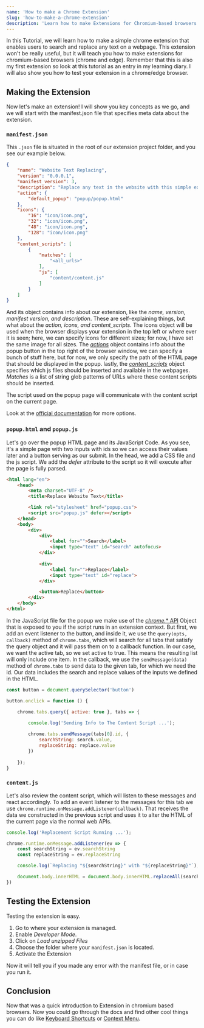 ```yaml
---
name: 'How to make a Chrome Extension'
slug: 'how-to-make-a-chrome-extension'
description: 'Learn how to make Extensions for Chromium-based browsers.'
---
```


In this Tutorial, we will learn how to make a simple chrome extension that enables users to search and replace any text on a webpage. This extension won't be really useful, but it will teach you how to make extensions for chromium-based browsers (chrome and edge). Remember that this is also my first extension so look at this tutorial as an entry in my learning diary. I will also show you how to test your extension in a chrome/edge browser.

## Making the Extension

Now let's make an extension! I will show you key concepts as we go, and we will start with the manifest.json file that specifies meta data about the extension.

### `manifest.json`

This `.json` file is situated in the root of our extension project folder, and you see our example below.

```json
{
    "name": "Website Text Replacing",
    "version": "0.0.0.1",
    "manifest_version": 3,
    "description": "Replace any text in the website with this simple extension.",
    "action": {
        "default_popup": "popup/popup.html"
    },
    "icons": {
        "16": "icon/icon.png",
        "32": "icon/icon.png",
        "48": "icon/icon.png",
        "128": "icon/icon.png"
    },
    "content_scripts": [
        {
            "matches": [
                "<all_urls>"
            ],
            "js": [
                "content/content.js"
            ]
        }
    ]
}
```

And its object contains info about our extension, like the *name, version, manifest version, and description*. These are self-explaining things, but what about the *action, icons, and content_scripts*. The icons object will be used when the browser displays your extension in the top left or where ever it is seen; here, we can specify icons for different sizes; for now, I have set the same image for all sizes. The *[actions](https://developer.chrome.com/docs/extensions/reference/action/)* object contains info about the popup button in the top right of the browser window, we can specify a bunch of stuff here, but for now, we only specify the path of the HTML page that should be displayed in the popup. lastly, the *[content_scripts](https://developer.chrome.com/docs/extensions/mv3/content_scripts/)* object specifies which js files should be inserted and available in the webpages. *Matches* is a list of string glob patterns of URLs where these content scripts should be inserted.

The script used on the popup page will communicate with the content script on the current page.

Look at the [official documentation](https://developer.chrome.com/docs/extensions/mv3/manifest/) for more options.

### `popup.html` and `popup.js`

Let's go over the popup HTML page and its JavaScript Code. As you see, it's a simple page with two inputs with ids so we can access their values later and a button serving as our submit. In the head, we add a CSS file and the js script. We add the *defer* attribute to the script so it will execute after the page is fully parsed.

```html
<html lang="en">
    <head>
        <meta charset="UTF-8" />
        <title>Replace Website Text</title>

        <link rel="stylesheet" href="popup.css">
        <script src="popup.js" defer></script>
    </head>
    <body>
        <div>
            <div>
                <label for="">Search</label>
                <input type="text" id="search" autofocus>
            </div>
            
            <div>
                <label for="">Replace</label>
                <input type="text" id="replace">
            </div>

            <button>Replace</button>
        </div>
    </body>
</html>
```

In the JavaScript file for the popup we make use of the [*chrome.** API](https://developer.chrome.com/docs/extensions/reference/) Object that is exposed to you if the script runs in an extension context. But first, we add an event listener to the button, and inside it, we use the `query(opts, callback)` method of `chrome.tabs`, which will search for all tabs that satisfy the query object and it will pass them on to a callback function. In our case, we want the active tab, so we set active to true. This means the resulting list will only include one item. In the callback, we use the `sendMessage(data)` method of `chrome.tabs` to send data to the given tab, for which we need the id. Our data includes the search and replace values of the inputs we defined in the HTML.

```js
const button = document.querySelector('button')

button.onclick = function () {

    chrome.tabs.query({ active: true }, tabs => {

        console.log('Sending Info to The Content Script ...');
        
        chrome.tabs.sendMessage(tabs[0].id, {
            searchString: search.value,
            replaceString: replace.value
        })
        
    });
}
```

### `content.js`

Let's also review the content script, which will listen to these messages and react accordingly. To add an event listener to the messages for this tab we use `chrome.runtime.onMessage.addListener(callback)`. That receives the data we constructed in the previous script and uses it to alter the HTML of the current page via the normal web APIs.

```js
console.log('Replacement Script Running ...');

chrome.runtime.onMessage.addListener(ev => {
    const searchString = ev.searchString
    const replaceString = ev.replaceString

    console.log(`Replacing "${searchString}" with "${replaceString}"`);

    document.body.innerHTML = document.body.innerHTML.replaceAll(searchString, replaceString)
})
```

## Testing the Extension

Testing the extension is easy. 

1. Go to where your extension is managed.
2. Enable *Developer Mode*.
3. Click on *Load unzipped Files*
4. Choose the folder where your `manifest.json` is located.
5. Activate the Extension

Now it will tell you if you made any error with the manifest file, or in case you run it.

## Conclusion

Now that was a quick introduction to Extension in chromium based browsers. Now you could go through the docs and find other cool things you can do like [Keyboard Shortcuts](https://developer.chrome.com/docs/extensions/mv3/user_interface/#commands) or [Context Menu](https://developer.chrome.com/docs/extensions/mv3/user_interface/#context_menu).